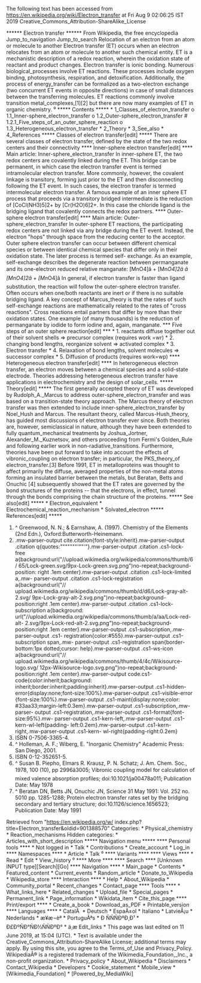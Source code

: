 The following text has been accessed from https://en.wikipedia.org/wiki/Electron_transfer at Fri Aug 9 02:06:25 IST 2019
Creative_Commons_Attribution-ShareAlike_License




















****** Electron transfer ******
From Wikipedia, the free encyclopedia
Jump_to_navigation Jump_to_search
Relocation of an electron from an atom or molecule to another
Electron transfer (ET) occurs when an electron relocates from an atom or
molecule to another such chemical entity. ET is a mechanistic description of a
redox reaction, wherein the oxidation state of reactant and product changes.
Electron transfer is ionic bonding.
Numerous biological_processes involve ET reactions. These processes include
oxygen binding, photosynthesis, respiration, and detoxification. Additionally,
the process of energy_transfer can be formalized as a two-electron exchange
(two concurrent ET events in opposite directions) in case of small distances
between the transferring molecules. ET reactions commonly involve transition
metal_complexes,[1][2] but there are now many examples of ET in organic
chemistry.
⁰
***** Contents *****
    * 1_Classes_of_electron_transfer
          o 1.1_Inner-sphere_electron_transfer
          o 1.2_Outer-sphere_electron_transfer
                # 1.2.1_Five_steps_of_an_outer_sphere_reaction
          o 1.3_Heterogeneous_electron_transfer
    * 2_Theory
    * 3_See_also
    * 4_References
***** Classes of electron transfer[edit] *****
There are several classes of electron transfer, defined by the state of the two
redox centers and their connectivity
**** Inner-sphere electron transfer[edit] ****
Main article: Inner-sphere_electron_transfer
In inner-sphere ET, the two redox centers are covalently linked during the ET.
This bridge can be permanent, in which case the electron transfer event is
termed intramolecular electron transfer. More commonly, however, the covalent
linkage is transitory, forming just prior to the ET and then disconnecting
following the ET event. In such cases, the electron transfer is termed
intermolecular electron transfer. A famous example of an inner sphere ET
process that proceeds via a transitory bridged intermediate is the reduction of
[CoCl(NH3)5]2+ by [Cr(H2O)6]2+. In this case the chloride ligand is the
bridging ligand that covalently connects the redox partners.
**** Outer-sphere electron transfer[edit] ****
Main article: Outer-sphere_electron_transfer
In outer-sphere ET reactions, the participating redox centers are not linked
via any bridge during the ET event. Instead, the electron "hops" through space
from the reducing center to the acceptor. Outer sphere electron transfer can
occur between different chemical species or between identical chemical species
that differ only in their oxidation state. The later process is termed self-
exchange. As an example, self-exchange describes the degenerate reaction
between permanganate and its one-electron reduced relative manganate:
      [MnO4]â + [Mn*O4]2â â [MnO4]2â + [Mn*O4]â
In general, if electron transfer is faster than ligand substitution, the
reaction will follow the outer-sphere electron transfer.
Often occurs when one/both reactants are inert or if there is no suitable
bridging ligand.
A key concept of Marcus_theory is that the rates of such self-exchange
reactions are mathematically related to the rates of "cross reactions". Cross
reactions entail partners that differ by more than their oxidation states. One
example (of many thousands) is the reduction of permanganate by iodide to form
iodine and, again, manganate.
*** Five steps of an outer sphere reaction[edit] ***
    * 1. reactants diffuse together out of their solvent shells => precursor
      complex (requires work =wr)
    * 2. changing bond lengths, reorganize solvent => activated complex
    * 3. Electron transfer
    * 4. Relaxation of bond lengths, solvent molecules => successor complex
    * 5. Diffusion of products (requires work=wp)
**** Heterogeneous electron transfer[edit] ****
In heterogeneous electron transfer, an electron moves between a chemical
species and a solid-state electrode. Theories addressing heterogeneous electron
transfer have applications in electrochemistry and the design of solar_cells.
***** Theory[edit] *****
The first generally accepted theory of ET was developed by Rudolph_A._Marcus to
address outer-sphere_electron_transfer and was based on a transition-state
theory approach. The Marcus theory of electron transfer was then extended to
include inner-sphere_electron_transfer by Noel_Hush and Marcus. The resultant
theory, called Marcus-Hush_theory, has guided most discussions of electron
transfer ever since. Both theories are, however, semiclassical in nature,
although they have been extended to fully quantum_mechanical treatments by
Joshua_Jortner, Alexander_M._Kuznetsov, and others proceeding from Fermi's
Golden_Rule and following earlier work in non-radiative_transitions.
Furthermore, theories have been put forward to take into account the effects of
vibronic_coupling on electron transfer; in particular, the PKS_theory_of
electron_transfer.[3]
Before 1991, ET in metalloproteins was thought to affect primarily the diffuse,
averaged properties of the non-metal atoms forming an insulated barrier between
the metals, but Beratan, Betts and Onuchic [4] subsequently showed that the ET
rates are governed by the bond structures of the proteins -- that the
electrons, in effect, tunnel through the bonds comprising the chain structure
of the proteins.
***** See also[edit] *****
    * Electron_equivalent
    * Electrochemical_reaction_mechanism
    * Solvated_electron
***** References[edit] *****
   1. ^ Greenwood, N. N.; & Earnshaw, A. (1997). Chemistry of the Elements (2nd
      Edn.), Oxford:Butterworth-Heinemann.
   2. .mw-parser-output cite.citation{font-style:inherit}.mw-parser-output
      .citation q{quotes:"\"""\"""'""'"}.mw-parser-output .citation .cs1-lock-
      free a{background:url("//upload.wikimedia.org/wikipedia/commons/thumb/6/
      65/Lock-green.svg/9px-Lock-green.svg.png")no-repeat;background-position:
      right .1em center}.mw-parser-output .citation .cs1-lock-limited a,.mw-
      parser-output .citation .cs1-lock-registration a{background:url("//
      upload.wikimedia.org/wikipedia/commons/thumb/d/d6/Lock-gray-alt-2.svg/
      9px-Lock-gray-alt-2.svg.png")no-repeat;background-position:right .1em
      center}.mw-parser-output .citation .cs1-lock-subscription a{background:
      url("//upload.wikimedia.org/wikipedia/commons/thumb/a/aa/Lock-red-alt-
      2.svg/9px-Lock-red-alt-2.svg.png")no-repeat;background-position:right
      .1em center}.mw-parser-output .cs1-subscription,.mw-parser-output .cs1-
      registration{color:#555}.mw-parser-output .cs1-subscription span,.mw-
      parser-output .cs1-registration span{border-bottom:1px dotted;cursor:
      help}.mw-parser-output .cs1-ws-icon a{background:url("//
      upload.wikimedia.org/wikipedia/commons/thumb/4/4c/Wikisource-logo.svg/
      12px-Wikisource-logo.svg.png")no-repeat;background-position:right .1em
      center}.mw-parser-output code.cs1-code{color:inherit;background:
      inherit;border:inherit;padding:inherit}.mw-parser-output .cs1-hidden-
      error{display:none;font-size:100%}.mw-parser-output .cs1-visible-error
      {font-size:100%}.mw-parser-output .cs1-maint{display:none;color:
      #33aa33;margin-left:0.3em}.mw-parser-output .cs1-subscription,.mw-parser-
      output .cs1-registration,.mw-parser-output .cs1-format{font-size:95%}.mw-
      parser-output .cs1-kern-left,.mw-parser-output .cs1-kern-wl-left{padding-
      left:0.2em}.mw-parser-output .cs1-kern-right,.mw-parser-output .cs1-kern-
      wl-right{padding-right:0.2em}
   3. ISBN 0-7506-3365-4.
   4. ^ Holleman, A. F.; Wiberg, E. "Inorganic Chemistry" Academic Press: San
      Diego, 2001.
   5. ISBN 0-12-352651-5.
   6. ^ Susan B. Piepho, Elmars R. Krausz, P. N. Schatz; J. Am. Chem. Soc.,
      1978, 100 (10), pp 2996â3005; Vibronic coupling model for calculation
      of mixed valence absorption profiles; doi:10.1021/ja00478a011;
      Publication Date: May 1978
   7. ^ Beratan DN, Betts JN, Onuchic JN, Science 31 May 1991: Vol. 252 no.
      5010 pp. 1285-1288; Protein electron transfer rates set by the bridging
      secondary and tertiary structure; doi:10.1126/science.1656523;
      Publication Date: May 1991

Retrieved from "https://en.wikipedia.org/w/
index.php?title=Electron_transfer&oldid=901388570"
Categories:
    * Physical_chemistry
    * Reaction_mechanisms
Hidden categories:
    * Articles_with_short_description
***** Navigation menu *****
**** Personal tools ****
    * Not logged in
    * Talk
    * Contributions
    * Create_account
    * Log_in
**** Namespaces ****
    * Article
    * Talk
⁰
**** Variants ****
**** Views ****
    * Read
    * Edit
    * View_history
⁰
**** More ****
**** Search ****
[Unknown INPUT type][Search][Go]
**** Navigation ****
    * Main_page
    * Contents
    * Featured_content
    * Current_events
    * Random_article
    * Donate_to_Wikipedia
    * Wikipedia_store
**** Interaction ****
    * Help
    * About_Wikipedia
    * Community_portal
    * Recent_changes
    * Contact_page
**** Tools ****
    * What_links_here
    * Related_changes
    * Upload_file
    * Special_pages
    * Permanent_link
    * Page_information
    * Wikidata_item
    * Cite_this_page
**** Print/export ****
    * Create_a_book
    * Download_as_PDF
    * Printable_version
**** Languages ****
    * CatalÃ 
    * Deutsch
    * EspaÃ±ol
    * Italiano
    * LatvieÅ¡u
    * Nederlands
    * æ¥æ¬èª
    * PortuguÃªs
    * Ð ÑÑÑÐºÐ¸Ð¹
    * Ð£ÐºÑÐ°ÑÐ½ÑÑÐºÐ°
    * ä¸­æ
Edit_links
    * This page was last edited on 11 June 2019, at 15:04 (UTC).
    * Text is available under the Creative_Commons_Attribution-ShareAlike
      License; additional terms may apply. By using this site, you agree to the
      Terms_of_Use and Privacy_Policy. WikipediaÂ® is a registered trademark of
      the Wikimedia_Foundation,_Inc., a non-profit organization.
    * Privacy_policy
    * About_Wikipedia
    * Disclaimers
    * Contact_Wikipedia
    * Developers
    * Cookie_statement
    * Mobile_view
    * [Wikimedia_Foundation]
    * [Powered_by_MediaWiki]
